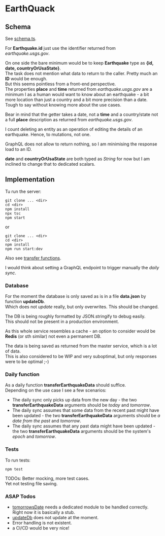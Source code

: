 # EarthQuack

## Schema
See [schema.ts](./schema.ts).

For **Earthquake.id** just use the identifier returned from _earthquake.usgs.gov_.

On one side the bare minimum would be to keep **Earthquake** type as **{id, date, countryOrUsaState}**.  
The task does not mention what data to return to the caller. Pretty much an **ID** would be enough.  
But this seems pointless from a front-end perspective.  
The properties **place** and **time** returned from _earthquake.usgs.gov_ are a minimum I as a human would want to know about an earthquake - a bit more location than just a country and a bit more precision than a date.
Tough to say without knowing more about the use cases.

Bear in mind that the getter takes a date, not a **time** and a country/state not a full **place** description as returned from _earthquake.usgs.gov_.

I count deleting an entity as an operation of editing the details of an earthquake.
Hence, to mutations, not one.

GraphQL does not allow to return nothing, so I am minimising the response load to an ID.

**date** and **countryOrUsaState** are both typed as _String_ for now but I am inclined to change that to dedicated scalars.


## Implementation

Tu run the server:
```
git clone ... <dir>
cd <dir>
npm install
npx tsc
npm start
```
or
```
git clone ... <dir>
cd <dir>
npm install
npm run start:dev
```

Also see [transfer functions](./src/transferFunctions.ts).

I would think about setting a GraphQL endpoint to trigger manually the _daily sync_.

### Database
For the moment the database is only saved as is in a file **data.json** by function **updateDb**.  
Which does not _update_ really, but only overwrites. This should be changed.

The DB is being roughly formatted by JSON.stringify to debug easily.  
This should not be present in a production environment.

As this whole service resembles a cache - an option to consider would be **Redis** (or sth similar) not even a permanent DB.

The data is being saved as returned from the master service, which is a lot of data.  
This is also considered to be WIP and very suboptimal, but only responses were to be optimal ;-)


### Daily function
As a daily function **transferEarthquakeData** should suffice.  
Depending on the use case I see a few scenarios:
 - The daily sync only picks up data from the new day - the two **transferEarthquakeData** arguments should be _today_ and _tomorrow_.
 - The daily sync assumes that some data from the recent past might have been updated - the two **transferEarthquakeData** arguments should be _a date from the past_ and _tomorrow_.
 - The daily sync assumes that any past data might have been updated - the two **transferEarthquakeData** arguments should be the system's _epoch_ and _tomorrow_.

### Tests
To run tests:
```
npm test
```
TODOs: Better mocking, more test cases.  
Yet not testing file saving.

### ASAP Todos
 - [tomorrowsDate](./src/helpers.ts) needs a dedicated module to be handled correctly.  
Right now it is basically a stub.
 - [updateDb](./src/transferFunctions.ts) does not update at the moment.
 - Error handling is not existent.
 - a CI/CD would be very nice!
